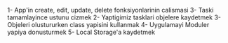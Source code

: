 1- App'in create, edit, update, delete fonksiyonlarinin calismasi
3- Taski tamamlayince ustunu cizmek
2- Yaptigimiz tasklari objelere kaydetmek
3- Objeleri olustururken class yapisini kullanmak
4- Uygulamayi Moduler yapiya donusturmek
5- Local Storage'a kaydetmek
